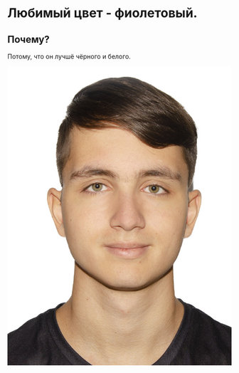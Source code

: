 # Любимый цвет - фиолетовый.

## Почему?

Потому, что он лучшё чёрного и белого.

![Моё фото](./DSC_3273.png)